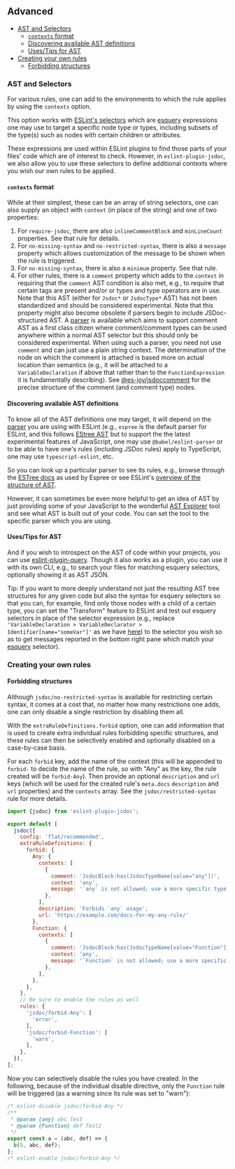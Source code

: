 <a name="user-content-advanced"></a>
<a name="advanced"></a>
## Advanced

* [AST and Selectors](#user-content-advanced-ast-and-selectors)
    * [`contexts` format](#user-content-advanced-ast-and-selectors-contexts-format)
    * [Discovering available AST definitions](#user-content-advanced-ast-and-selectors-discovering-available-ast-definitions)
    * [Uses/Tips for AST](#user-content-advanced-ast-and-selectors-uses-tips-for-ast)
* [Creating your own rules](#user-content-advanced-creating-your-own-rules)
    * [Forbidding structures](#user-content-advanced-creating-your-own-rules-forbidding-structures)


<a name="user-content-advanced-ast-and-selectors"></a>
<a name="advanced-ast-and-selectors"></a>
### AST and Selectors

For various rules, one can add to the environments to which the rule applies
by using the `contexts` option.

This option works with [ESLint's selectors](https://eslint.org/docs/developer-guide/selectors) which are [esquery](https://github.com/estools/esquery/#readme)
expressions one may use to target a specific node type or types, including
subsets of the type(s) such as nodes with certain children or attributes.

These expressions are used within ESLint plugins to find those parts of
your files' code which are of interest to check. However, in
`eslint-plugin-jsdoc`, we also allow you to use these selectors to define
additional contexts where you wish our own rules to be applied.

<a name="user-content-advanced-ast-and-selectors-contexts-format"></a>
<a name="advanced-ast-and-selectors-contexts-format"></a>
#### <code>contexts</code> format

While at their simplest, these can be an array of string selectors, one can
also supply an object with `context` (in place of the string) and one of two
properties:

1. For `require-jsdoc`, there are also `inlineCommentBlock` and
    `minLineCount` properties. See that rule for details.
1. For `no-missing-syntax` and `no-restricted-syntax`, there is also a
    `message` property which allows customization of the message to be shown
    when the rule is triggered.
1. For `no-missing-syntax`, there is also a `minimum` property. See that rule.
1. For other rules, there is a `comment` property which adds to the `context`
    in requiring that the `comment` AST condition is also met, e.g., to
    require that certain tags are present and/or or types and type operators
    are in use. Note that this AST (either for `Jsdoc*` or `JsdocType*` AST)
    has not been standardized and should be considered experimental.
    Note that this property might also become obsolete if parsers begin to
    include JSDoc-structured AST. A
    [parser](https://github.com/brettz9/jsdoc-eslint-parser/) is available
    which aims to support comment AST as
    a first class citizen where comment/comment types can be used anywhere
    within a normal AST selector but this should only be considered
    experimental. When using such a parser, you need not use `comment` and
    can just use a plain string context. The determination of the node on
    which the comment is attached is based more on actual location than
    semantics (e.g., it will be attached to a `VariableDeclaration` if above
    that rather than to the `FunctionExpression` it is fundamentally
    describing). See
    [@es-joy/jsdoccomment](https://github.com/es-joy/jsdoccomment)
    for the precise structure of the comment (and comment type) nodes.

<a name="user-content-advanced-ast-and-selectors-discovering-available-ast-definitions"></a>
<a name="advanced-ast-and-selectors-discovering-available-ast-definitions"></a>
#### Discovering available AST definitions

To know all of the AST definitions one may target, it will depend on the
[parser](https://eslint.org/docs/user-guide/configuring#specifying-parser)
you are using with ESLint (e.g., `espree` is the default parser for ESLint,
and this follows [EStree AST](https://github.com/estree/estree) but
to support the the latest experimental features of JavaScript, one may use
`@babel/eslint-parser` or to be able to have one's rules (including JSDoc rules)
apply to TypeScript, one may use `typescript-eslint`, etc.

So you can look up a particular parser to see its rules, e.g., browse through
the [ESTree docs](https://github.com/estree/estree) as used by Espree or see
ESLint's [overview of the structure of AST](https://eslint.org/docs/developer-guide/working-with-custom-parsers#the-ast-specification).

However, it can sometimes be even more helpful to get an idea of AST by just
providing some of your JavaScript to the wonderful
[AST Explorer](https://astexplorer.net/) tool and see what AST is built out
of your code. You can set the tool to the specific parser which you are using.

<a name="user-content-advanced-ast-and-selectors-uses-tips-for-ast"></a>
<a name="advanced-ast-and-selectors-uses-tips-for-ast"></a>
#### Uses/Tips for AST

And if you wish to introspect on the AST of code within your projects, you can
use [eslint-plugin-query](https://github.com/brettz9/eslint-plugin-query).
Though it also works as a plugin, you can use it with its own CLI, e.g.,
to search your files for matching esquery selectors, optionally showing
it as AST JSON.

Tip: If you want to more deeply understand not just the resulting AST tree
structures for any given code but also the syntax for esquery selectors so
that you can, for example, find only those nodes with a child of a certain
type, you can set the "Transform" feature to ESLint and test out
esquery selectors in place of the selector expression (e.g., replace
`'VariableDeclaration > VariableDeclarator > Identifier[name="someVar"]'` as
we have
[here](https://astexplorer.net/#/gist/71a93130c19599d6f197bddb29c13a59/latest))
to the selector you wish so as to get messages reported in the bottom right
pane which match your [esquery](https://github.com/estools/esquery/#readme)
selector).

<a name="user-content-advanced-creating-your-own-rules"></a>
<a name="advanced-creating-your-own-rules"></a>
### Creating your own rules

<a name="user-content-advanced-creating-your-own-rules-forbidding-structures"></a>
<a name="advanced-creating-your-own-rules-forbidding-structures"></a>
#### Forbidding structures

Although `jsdoc/no-restricted-syntax` is available for restricting certain syntax,
it comes at a cost that, no matter how many restrictions one adds, one can only
disable a single restriction by disabling them all.

With the `extraRuleDefinitions.forbid` option, one can add information that is used
to create extra individual rules forbidding specific structures, and these rules can
then be selectively enabled and optionally disabled on a case-by-case basis.

For each `forbid` key, add the name of the context (this will be appended to
`forbid-` to decide the name of the rule, so with "Any" as the key, the rule
created will be `forbid-Any`). Then provide an optional `description` and
`url` keys (which will be used for the created rule's `meta.docs`
`description` and `url` properties) and the `contexts` array.
See the `jsdoc/restricted-syntax` rule for more details.

```js
import {jsdoc} from 'eslint-plugin-jsdoc';

export default [
  jsdoc({
    config: 'flat/recommended',
    extraRuleDefinitions: {
      forbid: {
        Any: {
          contexts: [
            {
              comment: 'JsdocBlock:has(JsdocTypeName[value="any"])',
              context: 'any',
              message: '`any` is not allowed; use a more specific type',
            },
          ],
          description: 'Forbids `any` usage',
          url: 'https://example.com/docs-for-my-any-rule/'
        },
        Function: {
          contexts: [
            {
              comment: 'JsdocBlock:has(JsdocTypeName[value="Function"])',
              context: 'any',
              message: '`Function` is not allowed; use a more specific type',
            },
          ],
        },
      },
    },
    // Be sure to enable the rules as well
    rules: {
      'jsdoc/forbid-Any': [
        'error',
      ],
      'jsdoc/forbid-Function': [
        'warn',
      ],
    },
  }),
];
```

Now you can selectively disable the rules you have created. In the following,
because of the individual disable directive, only the `Function` rule will be
triggered (as a warning since its rule was set to "warn"):

```js
/* eslint-disable jsdoc/forbid-Any */
/**
 * @param {any} abc Test
 * @param {Function} def Test2
 */
export const a = (abc, def) => {
  b(5, abc, def);
};
/* eslint-enable jsdoc/forbid-Any */
```
